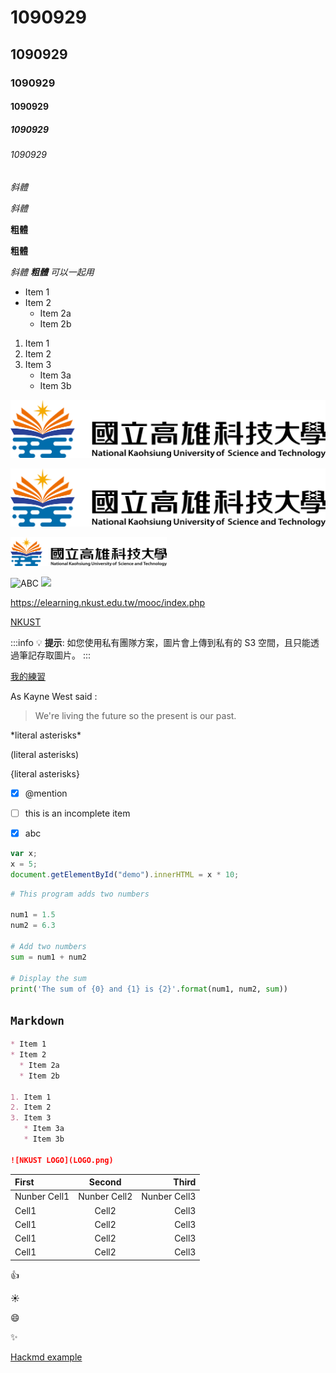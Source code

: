 # 1090929
## 1090929
### 1090929
#### 1090929
##### 1090929
###### 1090929

*斜體*

_斜體_

**粗體**

__粗體__

*斜體 **粗體** 可以一起用*

* Item 1
* Item 2
  * Item 2a
  * Item 2b

1. Item 1
2. Item 2
3. Item 3
   * Item 3a 
   * Item 3b

![NKUST LOGO](LOGO.png)

![NKUST LOGO](LOGO.png "^__^Y")

<img src="https://github.com/j109218103/1090929/blob/master/LOGO.png" alt ="resize logo" width="250"/>

![ABC](https://i.imgur.com/NXcIq9O.png)
<img src = "https://i.imgur.com/NXcIq9O.png" alter="resize again" width="250"/>

<https://elearning.nkust.edu.tw/mooc/index.php>



[NKUST](https://elearning.nkust.edu.tw/mooc/index.php)

:::info
:bulb: **提示**: 如您使用私有團隊方案，圖片會上傳到私有的 S3 空間，且只能透過筆記存取圖片。
:::

[我的練習](https://hackmd.io/@ExgcMNqYTQKxB-d6FunurA/SkzjaaYUP)


As Kayne West said :

> We're living the future so
> the present is our past.

\*literal asterisks\*

\(literal asterisks\)

\{literal asterisks\}

- [X] @mention


- [ ] this is an incomplete item
 
- [x] abc
 
```javascript
var x;
x = 5;
document.getElementById("demo").innerHTML = x * 10;
```
```python
# This program adds two numbers

num1 = 1.5
num2 = 6.3

# Add two numbers
sum = num1 + num2

# Display the sum
print('The sum of {0} and {1} is {2}'.format(num1, num2, sum))
```

## `Markdown`
```markdown
* Item 1
* Item 2
  * Item 2a
  * Item 2b

1. Item 1
2. Item 2
3. Item 3
   * Item 3a 
   * Item 3b

![NKUST LOGO](LOGO.png)
```

|First | Second | Third|
|:--------|:---------:|---------:|
|Nunber Cell1    |Nunber Cell2     |Nunber Cell3     |
| Cell1    | Cell2     | Cell3     |
| Cell1    | Cell2     | Cell3     |
| Cell1    | Cell2     | Cell3     |
| Cell1    | Cell2     | Cell3     |

:+1:

:sunny:

:smile:

:sparkles:

[Hackmd example](https://hackmd.io/@NvPMFfdjR323UAe0LrRpIw/BJ9wjN7gL)
